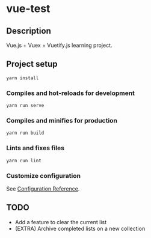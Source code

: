 # vue-test

## Description

Vue.js + Vuex + Vuetify.js learning project.

## Project setup

```
yarn install
```

### Compiles and hot-reloads for development

```
yarn run serve
```

### Compiles and minifies for production

```
yarn run build
```

### Lints and fixes files

```
yarn run lint
```

### Customize configuration

See [Configuration Reference](https://cli.vuejs.org/config/).

## TODO

- Add a feature to clear the current list
- (EXTRA) Archive completed lists on a new collection
